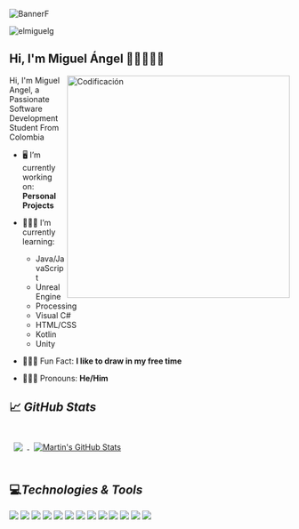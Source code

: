 ![BannerF](https://user-images.githubusercontent.com/113813583/192113968-720ae6e7-ede6-488e-aa36-eb80f2137767.png)
<p align="left"> <img src="https://komarev.com/ghpvc/?username=elmiguelg&label=Profile%20views&color=0e75b6&style=flat" alt="elmiguelg" /> </p>

## Hi, I'm Miguel Ángel 👋🏼👨🏽‍💻

<img align="right" alt="Codificación" width="400" src=https://miro.medium.com/max/1360/1*IRGHmiGsa16stedQvIaZfw.gif alt="GIF_Sistemas">

Hi, I'm Miguel Angel, a Passionate Software Development Student From Colombia

- 🖥 I’m currently working on: **Personal Projects**

- 👨🏽‍💻 I’m currently learning:
  - Java/JavaScript
  - Unreal Engine
  - Processing
  - Visual C#
  - HTML/CSS
  - Kotlin
  - Unity
  
- 👨🏽‍🎨 Fun Fact: **I like to draw in my free time**

- 👨🏽‍🎓 Pronouns: **He/Him**

## &#x1f4c8; ***GitHub Stats***

<br>

<a href="https://github.com/ElMiguelGO">
  <img align="center" style="margin:0.5rem" src="https://github-readme-stats.vercel.app/api/top-langs/?username=ElMiguelGO&hide=html,css&title_color=ffffff&text_color=c9cacc&icon_color=4AB197&bg_color=1A2B34" />
</a>

<a href="https://github.com/ElMiguelGO">
  <img align="center" style="margin:0.5rem" src="https://github-readme-stats.vercel.app/api?username=ElMiguelGO&show_icons=true&line_height=27&count_private=true&title_color=ffffff&text_color=c9cacc&icon_color=4AB097&bg_color=1A2B34" alt="Martin's GitHub Stats" />
</a>

<br>
<br>

## 💻***Technologies & Tools*** 

![](https://img.shields.io/badge/Code-CSharp-informational?style=flat&logo=c-sharp&logoColor=white&color=7790c6)
![](https://img.shields.io/badge/Code-.NET-informational?style=flat&logo=.net&logoColor=white&color=7790c6)
![](https://img.shields.io/badge/Code-Golang-informational?style=flat&logo=Go&logoColor=white&color=7790c6)
![](https://img.shields.io/badge/Code-Unity-informational?style=flat&logo=unity&logoColor=white&color=7790c6)
![](https://img.shields.io/badge/Code-Unreal_Engine-informational?style=flat&logo=Unreal-Engine&logoColor=white&color=7790c6)
![](https://img.shields.io/badge/Code-Git-informational?style=flat&logo=git&logoColor=white&color=7790c6)
![](https://img.shields.io/badge/Code-SQL_Server-informational?style=flat&logo=MicrosoftSQLServer&logoColor=white&color=7790c6)
![](https://img.shields.io/badge/Code-Processing-informational?style=flat&logo=ProcessingFoundation&logoColor=white&color=7790c6)
![](https://img.shields.io/badge/Tools-GitHub-informational?style=flat&logo=GitHub&logoColor=white&color=7790c6)
![](https://img.shields.io/badge/Tools-Trello-informational?style=flat&logo=Trello&logoColor=white&color=7790c6)
![](https://img.shields.io/badge/Tools-Photoshop-informational?style=flat&logo=Adobe-Photoshop&logoColor=white&color=7790c6)
![](https://img.shields.io/badge/Tools-Illustrator-informational?style=flat&logo=Adobe-Illustrator&logoColor=white&color=7790c6)
![](https://img.shields.io/badge/Tools-Linux-informational?style=flat&logo=Linux&logoColor=white&color=7790c6)
